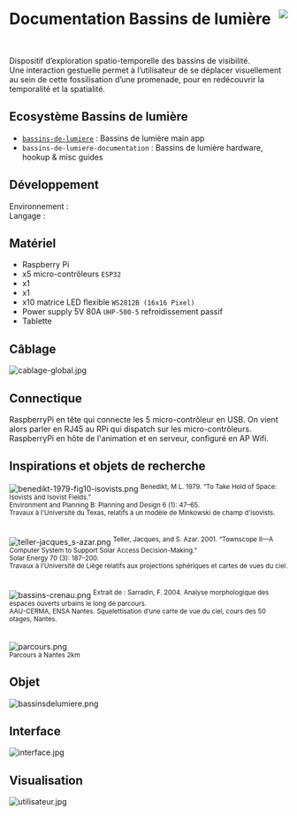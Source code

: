 # Documentation Bassins de lumière [<img src="https://github.com/chevalvert.png?size=100" align="right">](http://chevalvert.fr/)

<br>

Dispositif d’exploration spatio-temporelle des bassins de visibilité.  
Une interaction gestuelle permet à l’utilisateur de se déplacer visuellement au sein de cette fossilisation d’une promenade, pour en redécouvrir la temporalité et la spatialité.

## Ecosystème Bassins de lumière
- [`bassins-de-lumiere`]() : Bassins de lumière main app
- `bassins-de-lumiere-documentation` : Bassins de lumière hardware, hookup & misc guides

## Développement
Environnement :  
Langage :

## Matériel
- Raspberry Pi
- x5 micro-contrôleurs `ESP32`
- x1 ` `
- x1 ` `
- x10 matrice LED flexible `WS2812B (16x16 Pixel)`  
- Power supply 5V 80A `UHP-500-5` refroidissement passif
- Tablette

## Câblage
![cablage-global.jpg](images/cablage-global.jpg)  

## Connectique
RaspberryPi en tête qui connecte les 5 micro-contrôleur en USB. On vient alors parler en RJ45 au RPi qui dispatch sur les micro-contrôleurs. RaspberryPi en hôte de l'animation et en serveur, configuré en AP Wifi.

## Inspirations et objets de recherche
![benedikt-1979-fig10-isovists.png](images/benedikt-1979-fig10-isovists.png) 
<sup>
Benedikt, M L. 1979. “To Take Hold of Space: Isovists and Isovist Fields.”  
Environment and Planning B: Planning and Design 6 (1): 47–65.  
Travaux à l'Université du Texas, relatifs à un modèle de Minkowski de champ d'isovists.
</sup>  
<br>
<br>
![teller-jacques_s-azar.png](images/teller-jacques_s-azar.png) 
<sup>
Teller, Jacques, and S. Azar. 2001. “Townscope II—A Computer System to Support Solar Access Decision-Making.”  
Solar Energy 70 (3): 187–200.  
Travaux à l'Université de Liège relatifs aux projections sphériques et cartes de vues du
ciel.
</sup>  
<br>
<br>
![bassins-crenau.png](images/bassins-crenau.png) 
<sup>
Extrait de : Sarradin, F. 2004. Analyse morphologique des espaces ouverts urbains le long de parcours.  
AAU-CERMA, ENSA Nantes.
Squelettisation d’une carte de vue du ciel, cours des 50 otages, Nantes.
</sup>  
<br>
<br>
![parcours.png](images/parcours.png)  
<sup>Parcours à Nantes 2km</sup>

## Objet
![bassinsdelumiere.png](images/bassinsdelumiere.png)

## Interface
![interface.jpg](images/interface.jpg)  

## Visualisation
![utilisateur.jpg](images/utilisateur.jpg)  


